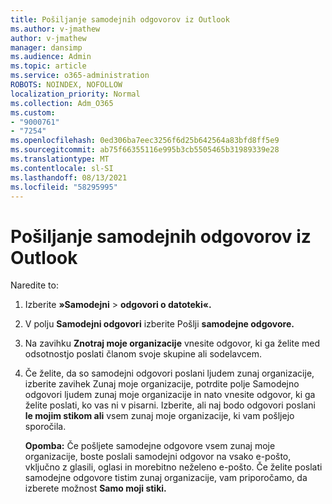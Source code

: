 ```yaml
---
title: Pošiljanje samodejnih odgovorov iz Outlook
ms.author: v-jmathew
author: v-jmathew
manager: dansimp
ms.audience: Admin
ms.topic: article
ms.service: o365-administration
ROBOTS: NOINDEX, NOFOLLOW
localization_priority: Normal
ms.collection: Adm_O365
ms.custom:
- "9000761"
- "7254"
ms.openlocfilehash: 0ed306ba7eec3256f6d25b642564a83bfd8ff5e9
ms.sourcegitcommit: ab75f66355116e995b3cb5505465b31989339e28
ms.translationtype: MT
ms.contentlocale: sl-SI
ms.lasthandoff: 08/13/2021
ms.locfileid: "58295995"
---
```

# <a name="send-automatic-replies-from-outlook"></a>Pošiljanje samodejnih odgovorov iz Outlook

Naredite to:

1. Izberite **»Samodejni**  >  **odgovori o datoteki«.**
2. V polju **Samodejni odgovori** izberite Pošlji **samodejne odgovore.**
3. Na zavihku **Znotraj moje organizacije** vnesite odgovor, ki ga želite med odsotnostjo poslati članom svoje skupine ali sodelavcem.
4. Če želite, da so samodejni odgovori poslani ljudem zunaj organizacije,  izberite zavihek Zunaj  moje organizacije, potrdite polje Samodejno odgovori ljudem zunaj moje organizacije in nato vnesite odgovor, ki ga želite poslati, ko vas ni v pisarni. Izberite, ali naj bodo odgovori poslani **le mojim stikom ali** vsem zunaj moje organizacije, ki vam pošljejo sporočila. 

    **Opomba:** Če pošljete  samodejne odgovore vsem zunaj moje organizacije, boste poslali samodejni odgovor na vsako e-pošto, vključno z glasili, oglasi in morebitno neželeno e-pošto. Če želite poslati samodejne odgovore tistim zunaj organizacije, vam priporočamo, da izberete možnost **Samo moji stiki.**
